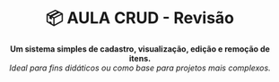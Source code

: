 <h1 align="center">📦 AULA CRUD - Revisão</h1>

<p align="center">
  <strong>Um sistema simples de cadastro, visualização, edição e remoção de itens.</strong><br>
  <em>Ideal para fins didáticos ou como base para projetos mais complexos.</em>
</p>